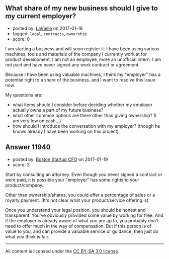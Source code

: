 ## What share of my new business should I give to my current employer?

- posted by: [LaVielle](https://stackexchange.com/users/6272893/lavielle) on 2017-01-18
- tagged: `legal`, `contracts`, `ownership`
- score: 0

<p>I am starting a business and will soon register it. I have been using various machines, tools and materials of the company I currently work at for product development. I am not an employee, more an unofficial intern; I am not paid and have never signed any work contract or agreement. </p>

<p>Because I have been using valuable machines, I think my "employer" has a potential right to a share of the business, and I want to resolve this issue now.</p>

<p>My questions are:</p>

<ul>
<li>what items should I consider before deciding whether my employer actually owns a part of my future business?</li>
<li>what other common options are there other than giving ownership? (I am very low on cash...)</li>
<li>how should I introduce the conversation with my employer? (though he knows already I have been working on this project)</li>
</ul>



## Answer 11940

- posted by: [Boston Startup CFO](https://stackexchange.com/users/9992633/boston-startup-cfo) on 2017-01-19
- score: 3

<p>Start by consulting an attorney.  Even though you never signed a contract or were paid, it is possible your "employer" has some rights to your product/company.</p>

<p>Other than ownership/shares, you could offer a percentage of sales or a royalty payment. (It's not clear what your product/service offering is)</p>

<p>Once you understand your legal position, you should be honest and transparent.  You've obviously provided some value by working for free. And if the employer is already aware of what you are up to, you probably don't need to offer much in the way of compensation.  But if this person is of value to you, and can provide a valuable service or guidance, then just do what you think is fair.</p>




---

All content is licensed under the [CC BY-SA 3.0 license](https://creativecommons.org/licenses/by-sa/3.0/).
